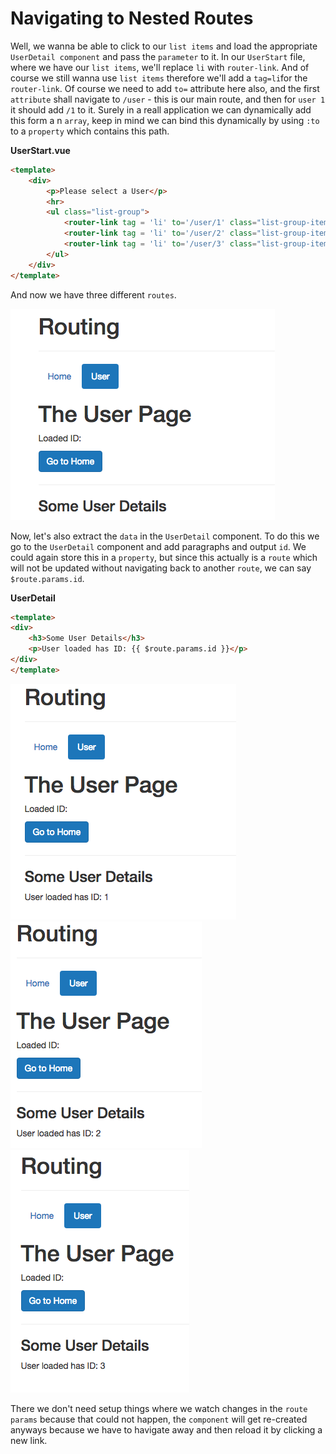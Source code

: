 # Navigating to Nested Routes

Well, we wanna be able to click to our `list items` and load the appropriate `UserDetail component` and pass the `parameter` to it. In our `UserStart` file, where we have our `list items`, we'll replace `li` with `router-link`. And of course we still wanna use `list items` therefore we'll add a `tag=li`for the `router-link`. Of course we need to add `to=` attribute here also, and the first `attribute` shall navigate to `/user` - this is our main route, and then for `user 1` it should add `/1` to it. Surely in a reall application we can dynamically add this form a n `array`, keep in mind we can bind this dynamically by using `:to` to a `property` which contains this path. 

**UserStart.vue**

```html
<template>
    <div>
        <p>Please select a User</p>
        <hr>
        <ul class="list-group">
            <router-link tag = 'li' to='/user/1' class="list-group-item" style="cursor: pointer">User 1</router-link> <!--replace with router-link, add attributes--> 
            <router-link tag = 'li' to='/user/2' class="list-group-item" style="cursor: pointer">User 2</router-link>
            <router-link tag = 'li' to='/user/3' class="list-group-item" style="cursor: pointer">User 3</router-link>
        </ul>
    </div>
</template>
```
And now we have three different `routes`. 

![navigating-to-nested-routes](../navigating-to-nested-routes.png)

Now, let's also extract the `data` in the `UserDetail` component. To do this we go to the `UserDetail` component and add paragraphs and output `id`. We could again store this in a `property`, but since this actually is a `route` which will not be updated without navigating back to another `route`, we can say `$route.params.id`. 

**UserDetail**

```html
<template>
<div>
    <h3>Some User Details</h3>
    <p>User loaded has ID: {{ $route.params.id }}</p>
</div>
</template>
```
![navigating-to-nested-routes2](../navigating-to-nested-routes2.png)
![navigating-to-nested-routes3](../navigating-to-nested-routes3.png)
![navigating-to-nested-routes4](../navigating-to-nested-routes4.png)

There we don't need setup things where we watch changes in the `route params` because that could not happen, the `component` will get re-created anyways because we have to havigate away and then reload it by clicking a new link. 
